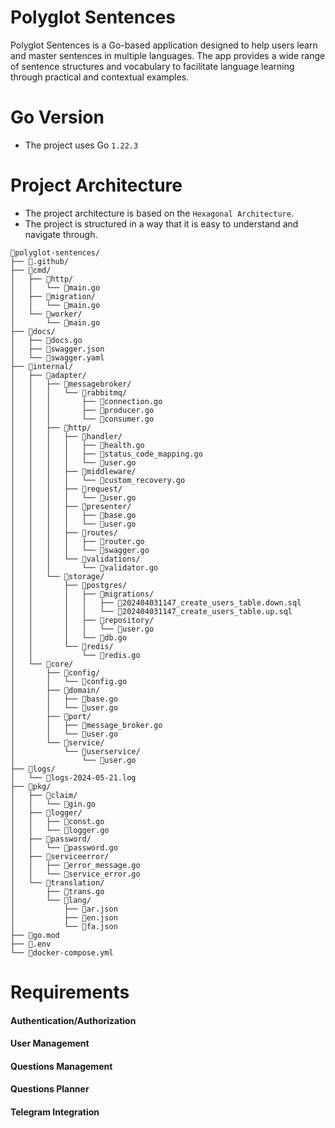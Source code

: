 # Polyglot Sentences
Polyglot Sentences is a Go-based application designed to help users learn and master sentences in multiple languages. The app provides a wide range of sentence structures and vocabulary to facilitate language learning through practical and contextual examples.

# Go Version
- The project uses Go `1.22.3`

# Project Architecture
- The project architecture is based on the `Hexagonal Architecture`.
- The project is structured in a way that it is easy to understand and navigate through.


```tree-extended
📁polyglot-sentences/
├── 📁.github/
├── 📁cmd/
│   ├── 📁http/
│   │   └── 📄main.go
│   ├── 📁migration/
│   │   └── 📄main.go
│   └── 📁worker/
│       └── 📄main.go
├── 📁docs/
│   ├── 📄docs.go
│   ├── 📄swagger.json
│   └── 📄swagger.yaml
├── 📁internal/
│   ├── 📁adapter/
│   │   ├── 📁messagebroker/
│   │   │   └── 📁rabbitmq/
│   │   │       ├── 📄connection.go
│   │   │       ├── 📄producer.go
│   │   │       └── 📄consumer.go
│   │   ├── 📁http/
│   │   │   ├── 📁handler/
│   │   │   │   ├── 📄health.go
│   │   │   │   ├── 📄status_code_mapping.go
│   │   │   │   └── 📄user.go
│   │   │   ├── 📁middleware/
│   │   │   │   └── 📄custom_recovery.go
│   │   │   ├── 📁request/
│   │   │   │   └── 📄user.go
│   │   │   ├── 📁presenter/
│   │   │   │   ├── 📄base.go
│   │   │   │   └── 📄user.go
│   │   │   ├── 📁routes/
│   │   │   │   ├── 📄router.go
│   │   │   │   └── 📄swagger.go
│   │   │   └── 📁validations/
│   │   │       └── 📄validator.go
│   │   └── 📁storage/
│   │       ├── 📁postgres/
│   │       │   ├── 📁migrations/
│   │       │   │   ├── 📄202404031147_create_users_table.down.sql
│   │       │   │   └── 📄202404031147_create_users_table.up.sql
│   │       │   ├── 📁repository/
│   │       │   │   └── 📄user.go
│   │       │   └── 📄db.go
│   │       └── 📁redis/
│   │           └── 📄redis.go
│   └── 📁core/
│       ├── 📁config/
│       │   └── 📄config.go
│       ├── 📁domain/
│       │   ├── 📄base.go
│       │   └── 📄user.go
│       ├── 📁port/
│       │   ├── 📄message_broker.go
│       │   └── 📄user.go
│       └── 📁service/
│           └── 📁userservice/
│               └── 📄user.go
├── 📁logs/
│   └── 📄logs-2024-05-21.log
├── 📁pkg/
│   ├── 📁claim/
│   │   └── 📄gin.go
│   ├── 📁logger/
│   │   ├── 📄const.go
│   │   └── 📄logger.go
│   ├── 📁password/
│   │   └── 📄password.go
│   ├── 📁serviceerror/
│   │   ├── 📄error_message.go
│   │   └── 📄service_error.go
│   └── 📁translation/
│       ├── 📄trans.go
│       └── 📁lang/
│           ├── 📄ar.json
│           ├── 📄en.json
│           └── 📄fa.json
├── 📄go.mod
├── 📄.env
└── 📄docker-compose.yml
```

# Requirements
#### Authentication/Authorization 
#### User Management
#### Questions Management
#### Questions Planner
#### Telegram Integration